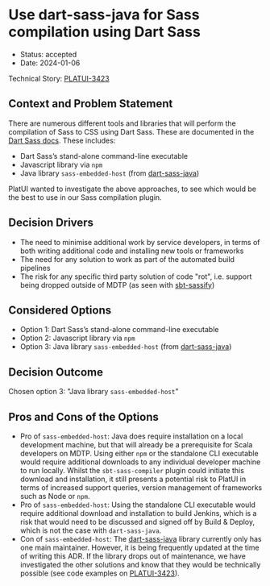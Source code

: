 # Use dart-sass-java for Sass compilation using Dart Sass

* Status: accepted
* Date: 2024-01-06

Technical Story: [PLATUI-3423](https://jira.tools.tax.service.gov.uk/browse/PLATUI-3423)

## Context and Problem Statement

There are numerous different tools and libraries that will perform the compilation of Sass to CSS using Dart Sass. These
are documented in the [Dart Sass docs](https://sass-lang.com/dart-sass/). These includes:
* Dart Sass’s stand-alone command-line executable
* Javascript library via `npm`
* Java library `sass-embedded-host` (from [dart-sass-java](https://github.com/larsgrefer/dart-sass-java/))

PlatUI wanted to investigate the above approaches, to see which would be the best to use in our Sass compilation plugin.

## Decision Drivers

* The need to minimise additional work by service developers, in terms of both writing additional code and installing new
  tools or frameworks
* The need for any solution to work as part of the automated build pipelines
* The risk for any specific third party solution of code "rot", i.e. support being dropped outside of MDTP (as seen with
  [sbt-sassify](https://github.com/irundaia/sbt-sassify))

## Considered Options

* Option 1: Dart Sass’s stand-alone command-line executable
* Option 2: Javascript library via `npm`
* Option 3: Java library `sass-embedded-host` (from [dart-sass-java](https://github.com/larsgrefer/dart-sass-java/))

## Decision Outcome

Chosen option 3: "Java library `sass-embedded-host`"

## Pros and Cons of the Options
* Pro of `sass-embedded-host`: Java does require installation on a local development machine, but that will already be a
  prerequisite for Scala developers on MDTP. Using either `npm` or the standalone CLI executable would require additional downloads to any individual developer 
  machine to run locally. Whilst the `sbt-sass-compiler` plugin could initiate this download and installation,
  it still presents a potential risk to PlatUI in terms of increased support queries, version management of frameworks
  such as Node or `npm`.
* Pro of `sass-embedded-host`: Using the standalone CLI executable would require additional download and installation to build Jenkins, which is a risk
  that would need to be discussed and signed off by Build & Deploy, which is not the case with `dart-sass-java`.
* Con of `sass-embedded-host`: The [dart-sass-java](https://github.com/larsgrefer/dart-sass-java/) library currently only has one main maintainer. 
  However, it is being frequently updated at the time of writing this ADR. If the library drops out of maintenance,
  we have investigated the other solutions and know that they would be technically possible (see code examples on 
  [PLATUI-3423](https://jira.tools.tax.service.gov.uk/browse/PLATUI-3423)).

